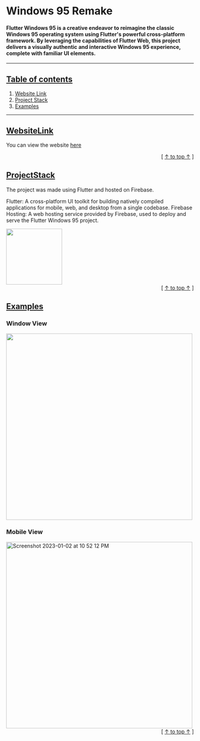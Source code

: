 # Windows 95 Remake  
#### Flutter Windows 95 is a creative endeavor to reimagine the classic Windows 95 operating system using Flutter's powerful cross-platform framework. By leveraging the capabilities of Flutter Web, this project delivers a visually authentic and interactive Windows 95 experience, complete with familiar UI elements.

---


## [Table of contents](#table-of-contents)
1. [Website Link](#websitelink)
2. [Project Stack](#projectstack)
3. [Examples](#examples)

---

## [WebsiteLink](#websitelink) 

You can view the website [here](https://asrisapari.com)

<div align="right">[ <a href="#table-of-contents">↑ to top ↑</a> ]</div>


## [ProjectStack](#projectstack) 
The project was made using Flutter and hosted on Firebase.

Flutter: A cross-platform UI toolkit for building natively compiled applications for mobile, web, and desktop from a single codebase.
Firebase Hosting: A web hosting service provided by Firebase, used to deploy and serve the Flutter Windows 95 project.


<img src="https://user-images.githubusercontent.com/47912781/206226953-a00dd140-a476-4995-b254-86527b792906.png"  height="150" >

<div align="right">[ <a href="#table-of-contents">↑ to top ↑</a> ]</div>

## [Examples](#examples)

### Window View
<img src="https://user-images.githubusercontent.com/47912781/210247298-f94c12d7-df75-4be0-b844-8e1c59ba5f8a.png"  height="500" > 

### Mobile View
<img width="500" alt="Screenshot 2023-01-02 at 10 52 12 PM" src="https://user-images.githubusercontent.com/47912781/210247396-52575bbe-7a34-4c86-a8fc-a9d12389f892.png">


<div align="right">[ <a href="#table-of-contents">↑ to top ↑</a> ]</div>


